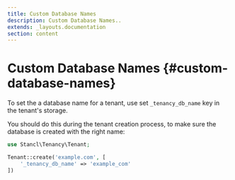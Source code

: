 ```yaml
---
title: Custom Database Names
description: Custom Database Names..
extends: _layouts.documentation
section: content
---
```


# Custom Database Names {#custom-database-names}

To set the a database name for a tenant, use set `_tenancy_db_name` key in the tenant's storage.

You should do this during the tenant creation process, to make sure the database is created with the right name:

```php
use Stancl\Tenancy\Tenant;

Tenant::create('example.com', [
    '_tenancy_db_name' => 'example_com'
])
```